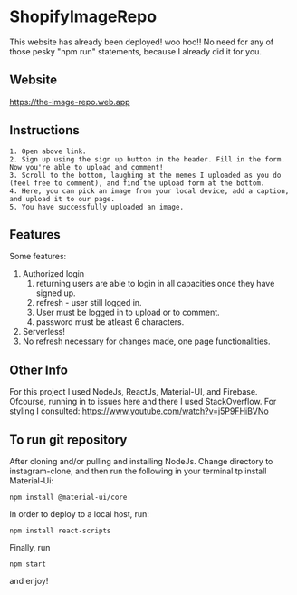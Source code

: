 # ShopifyImageRepo

This website has already been deployed! woo hoo!! No need for any of those pesky "npm run" statements, because I already did it for you. 



## Website

https://the-image-repo.web.app



## Instructions

    1. Open above link.
    2. Sign up using the sign up button in the header. Fill in the form. Now you're able to upload and comment!
    3. Scroll to the bottom, laughing at the memes I uploaded as you do (feel free to comment), and find the upload form at the bottom.
    4. Here, you can pick an image from your local device, add a caption, and upload it to our page.
    5. You have successfully uploaded an image.



## Features

Some features:
  1. Authorized login
      1. returning users are able to login in all capacities once they have signed up.
      2. refresh - user still logged in.
      3. User must be logged in to upload or to comment.
      4. password must be atleast 6 characters.
  2. Serverless!
  3. No refresh necessary for changes made, one page functionalities. 
   
   
## Other Info

For this project I used NodeJs, ReactJs, Material-UI, and Firebase.
Ofcourse, running in to issues here and there I used StackOverflow.
For styling I consulted: https://www.youtube.com/watch?v=j5P9FHiBVNo


## To run git repository
 After cloning and/or pulling and installing NodeJs. Change directory to instagram-clone, and then run the following in your terminal tp install Material-Ui:
 ```
 npm install @material-ui/core
 ```
 In order to deploy to a local host, run:
 ```
 npm install react-scripts
 ```
 Finally, run
 ```
 npm start
 ```
 and enjoy!
